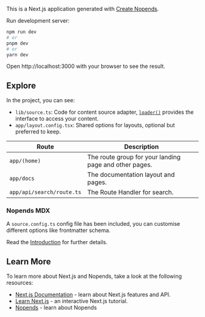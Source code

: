 This is a Next.js application generated with
[Create Nopends](https://github.com/nopends/nopends).

Run development server:

```bash
npm run dev
# or
pnpm dev
# or
yarn dev
```

Open http://localhost:3000 with your browser to see the result.

## Explore

In the project, you can see:

- `lib/source.ts`: Code for content source adapter, [`loader()`](https://docs.nopends.com/docs/headless/source-api) provides the interface to access your content.
- `app/layout.config.tsx`: Shared options for layouts, optional but preferred to keep.

| Route                     | Description                                            |
| ------------------------- | ------------------------------------------------------ |
| `app/(home)`              | The route group for your landing page and other pages. |
| `app/docs`                | The documentation layout and pages.                    |
| `app/api/search/route.ts` | The Route Handler for search.                          |

### Nopends MDX

A `source.config.ts` config file has been included, you can customise different options like frontmatter schema.

Read the [Introduction](https://docs.nopends.com/docs/mdx) for further details.

## Learn More

To learn more about Next.js and Nopends, take a look at the following
resources:

- [Next.js Documentation](https://nextjs.org/docs) - learn about Next.js
  features and API.
- [Learn Next.js](https://nextjs.org/learn) - an interactive Next.js tutorial.
- [Nopends](https://docs.nopends.com) - learn about Nopends
